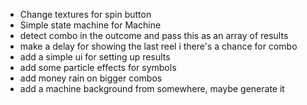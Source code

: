- Change textures for spin button
- Simple state machine for Machine
- detect combo in the outcome and pass this as an array of results
- make a delay for showing the last reel i there's a chance for combo
- add a simple ui for setting up results
- add some particle effects for symbols
- add money rain on bigger combos
- add a machine background from somewhere, maybe generate it
